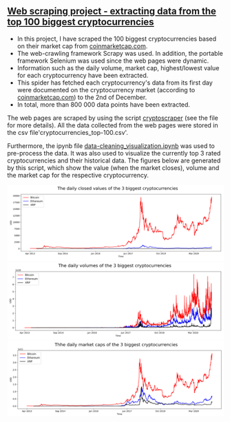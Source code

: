## [Web scraping project - extracting data from the top 100 biggest cryptocurrencies](https://github.com/OlleKahreZall/Web-scraping-cryptocurrencies)

* In this project, I have scraped the 100 biggest cryptocurrencies based on their market cap from [coinmarketcap.com](https://coinmarketcap.com/). 
* The web-crawling framework Scrapy was used. In addition, the portable framework Selenium was used since the web pages were dynamic.
* Information such as the daily volume, market cap, highest/lowest value for each cryptocurrency have been extracted. 
* This spider has fetched each cryptocurrency's data from its first day were documented on the cryptocurrency market (according to [coinmarketcap.com](https://coinmarketcap.com/)) to the 2nd of December. 
* In total, more than 800 000 data points have been extracted.

The web pages are scraped by using the script [cryptoscraper](https://github.com/OlleKahreZall/Portfolio/blob/main/cryptoscraper.py) (see the file for more details). All the data collected from the web pages were stored in the csv file'cryptocurrencies_top-100.csv'.

Furthermore, the ipynb file [data-cleaning_visualization.ipynb](https://github.com/OlleKahreZall/Portfolio/blob/main/data-cleaning_visualization.ipynb) was used to pre-process the data. It was also used to visualize the currently top 3 rated cryptocurrencies and their historical data. The figures below are generated by this script, which show the value (when the market closes), volume and the market cap for the respective cryptocurrency. 

![](https://github.com/OlleKahreZall/Portfolio/blob/main/Images/close.png)
![](https://github.com/OlleKahreZall/Portfolio/blob/main/Images/volume.png)
![](https://github.com/OlleKahreZall/Portfolio/blob/main/Images/market_cap.png)
